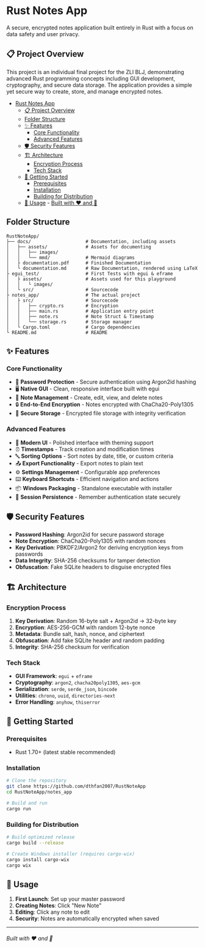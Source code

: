 # Rust Notes App

A secure, encrypted notes application built entirely in Rust with a focus on data safety and user privacy.

## 📋 Project Overview

This project is an individual final project for the ZLI BLJ, demonstrating advanced Rust programming concepts including GUI development, cryptography, and secure data storage. The application provides a simple yet secure way to create, store, and manage encrypted notes.

- [Rust Notes App](#rust-notes-app)
  - [📋 Project Overview](#-project-overview)
  - [Folder Structure](#folder-structure)
  - [✨ Features](#-features)
    - [Core Functionality](#core-functionality)
    - [Advanced Features](#advanced-features)
  - [🛡️ Security Features](#️-security-features)
  - [🏗️ Architecture](#️-architecture)
    - [Encryption Process](#encryption-process)
    - [Tech Stack](#tech-stack)
  - [🚀 Getting Started](#-getting-started)
    - [Prerequisites](#prerequisites)
    - [Installation](#installation)
    - [Building for Distribution](#building-for-distribution)
  - [📖 Usage](#-usage)
          - [Built with ❤️ and 🦀](#built-with-️-and-)

## Folder Structure

``` plaintext
RustNoteApp/
├── docs/                    # Documentation, including assets
│   ├── assets/              # Assets for documenting
│   │   ├── images/
│   │   └── mmd/             # Mermaid diagrams
│   ├ documentation.pdf      # Finished Documentation
│   └ documentation.md       # Raw Documentation, rendered using LaTeX
├ egui_test/                 # First Tests with egui & eframe
│   ├ assets/                # Assets used for this playground
│   │   └ images/
│   └ src/                   # Sourcecode
├ notes_app/                 # The actual project
│   ├ src/                   # Sourcecode
│   │   ├── crypto.rs        # Encryption
│   │   ├── main.rs          # Application entry point
│   │   ├── note.rs          # Note Struct & Timestamp
│   │   └── storage.rs       # Storage manager
│   └ Cargo.toml             # Cargo dependencies
└ README.md                  # README
```

## ✨ Features

### Core Functionality

- 🔐 **Password Protection** - Secure authentication using Argon2id hashing
- 🖥️ **Native GUI** - Clean, responsive interface built with egui
- 📄 **Note Management** - Create, edit, view, and delete notes
- 🔒 **End-to-End Encryption** - Notes encrypted with ChaCha20-Poly1305
- 💾 **Secure Storage** - Encrypted file storage with integrity verification

### Advanced Features

- 🎨 **Modern UI** - Polished interface with theming support
- ⏰ **Timestamps** - Track creation and modification times
- 🔤 **Sorting Options** - Sort notes by date, title, or custom criteria
- 📤 **Export Functionality** - Export notes to plain text
- ⚙️ **Settings Management** - Configurable app preferences
- ⌨️ **Keyboard Shortcuts** - Efficient navigation and actions
- 📦 **Windows Packaging** - Standalone executable with installer
- 🔄 **Session Persistence** - Remember authentication state securely

## 🛡️ Security Features

- **Password Hashing**: Argon2id for secure password storage
- **Note Encryption**: ChaCha20-Poly1305 with random nonces
- **Key Derivation**: PBKDF2/Argon2 for deriving encryption keys from passwords
- **Data Integrity**: SHA-256 checksums for tamper detection
- **Obfuscation**: Fake SQLite headers to disguise encrypted files

## 🏗️ Architecture

### Encryption Process

1. **Key Derivation**: Random 16-byte salt + Argon2id → 32-byte key
2. **Encryption**: AES-256-GCM with random 12-byte nonce
3. **Metadata**: Bundle salt, hash, nonce, and ciphertext
4. **Obfuscation**: Add fake SQLite header and random padding
5. **Integrity**: SHA-256 checksum for verification

### Tech Stack

- **GUI Framework**: `egui` + `eframe`
- **Cryptography**: `argon2`, `chacha20poly1305`, `aes-gcm`
- **Serialization**: `serde`, `serde_json`, `bincode`
- **Utilities**: `chrono`, `uuid`, `directories-next`
- **Error Handling**: `anyhow`, `thiserror`

## 🚀 Getting Started

### Prerequisites

- Rust 1.70+ (latest stable recommended)

### Installation

```bash
# Clone the repository
git clone https://github.com/dthfan2007/RustNoteApp
cd RustNoteApp/notes_app

# Build and run
cargo run
```

### Building for Distribution

```bash
# Build optimized release
cargo build --release

# Create Windows installer (requires cargo-wix)
cargo install cargo-wix
cargo wix
```

## 📖 Usage

1. **First Launch**: Set up your master password
2. **Creating Notes**: Click "New Note"
3. **Editing**: Click any note to edit
4. **Security**: Notes are automatically encrypted when saved

---

###### Built with ❤️ and 🦀
